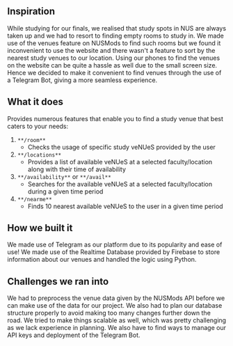 ## Inspiration
While studying for our finals, we realised that study spots in NUS are always taken up and we had to resort to finding empty rooms to study in. We made use of the venues feature on NUSMods to find such rooms but we found it inconvenient to use the website and there wasn't a feature to sort by the nearest study venues to our location. Using our phones to find the venues on the website can be quite a hassle as well due to the small screen size. Hence we decided to make it convenient to find venues through the use of a Telegram Bot, giving a more seamless experience.

## What it does
Provides numerous features that enable you to find a study venue that best caters to your needs:

1. `**/room**`
    - Checks the usage of specific study veNUeS provided by the user  
2. `**/locations**`
    - Provides a list of available veNUeS at a selected faculty/location along with their time of availability
3. `**/availability**` or `**/avail**`
    - Searches for the available veNUeS at a selected faculty/location during a given time period
4. `**/nearme**`
    - Finds 10 nearest available veNUeS to the user in a given time period

## How we built it
We made use of Telegram as our platform due to its popularity and ease of use! We made use of the Realtime Database provided by Firebase to store information about our venues and handled the logic using Python.

## Challenges we ran into
We had to preprocess the venue data given by the NUSMods API before we can make use of the data for our project. We also had to plan our database structure properly to avoid making too many changes further down the road. We tried to make things scalable as well, which was pretty challenging as we lack experience in planning. We also have to find ways to manage our API keys and deployment of the Telegram Bot.
